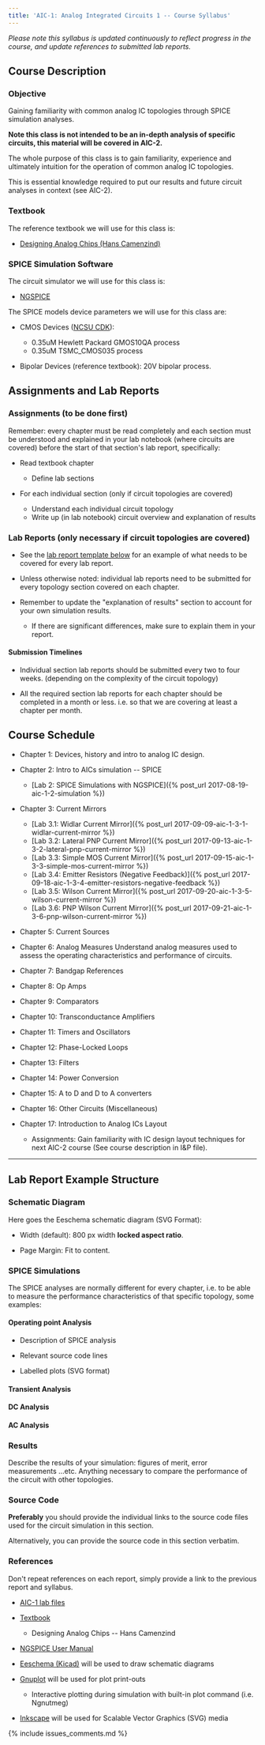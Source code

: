 ```yaml
---
title: 'AIC-1: Analog Integrated Circuits 1 -- Course Syllabus' 
---
```

_Please note this syllabus is updated continuously to reflect progress in the
course, and update references to submitted lab reports._

Course Description 
------------------

### Objective 

Gaining familiarity with common analog IC topologies through SPICE simulation analyses.

**Note this class is not intended to be an in-depth analysis of specific circuits, 
this material will be covered in AIC-2.** 

The whole purpose of this class is to gain familiarity, experience and 
ultimately intuition for the operation of common analog IC topologies. 

This is essential knowledge required to put our results and future circuit 
analyses in context (see AIC-2).

### Textbook

The reference textbook we will use for this class is:

* [Designing Analog Chips (Hans Camenzind)](http://designinganalogchips.com)

### SPICE Simulation Software 

The circuit simulator we will use for this class is:

* [NGSPICE](http://ngspice.sourceforge.net/presentation.html)

The SPICE models device parameters we will use for this class are:

* CMOS Devices ([NCSU CDK](https://www.eda.ncsu.edu/wiki/NCSU_CDK)): 
    + 0.35uM Hewlett Packard GMOS10QA process
    + 0.35uM TSMC\_CMOS035 process 

* Bipolar Devices (reference textbook): 20V bipolar process.

Assignments and Lab Reports 
---------------------------

### Assignments (to be done first)

Remember: every chapter must be read completely and each section must be 
    understood and explained in your lab notebook (where circuits are covered)
    before the start of that section's lab report, specifically:

* Read textbook chapter
    + Define lab sections

* For each individual section (only if circuit topologies are covered)
    + Understand each individual circuit topology 
    + Write up (in lab notebook) circuit overview and explanation of 
        results

### Lab Reports (only necessary if circuit topologies are covered)

* See the [lab report template below](#lab-report-example-structure) for an 
    example of what needs to be covered for every lab report.

* Unless otherwise noted: individual lab reports need to be submitted for
    every topology section covered on each chapter.

* Remember to update the "explanation of results" section to account for your 
    own simulation results.
    + If there are significant differences, make sure to explain them in your
        report.

#### Submission Timelines

* Individual section lab reports should be submitted every two to four weeks.
    (depending on the complexity of the circuit topology)

* All the required section lab reports for each chapter should be completed in 
    a month or less. i.e. so that we are covering at least a chapter per month.

Course Schedule
---------------

* Chapter 1: Devices, history and intro to analog IC design.

* Chapter 2: Intro to AICs simulation -- SPICE
    + [Lab 2: SPICE Simulations with NGSPICE]({% post_url 2017-08-19-aic-1-2-simulation %})

* Chapter 3: Current Mirrors
    + [Lab 3.1: Widlar Current Mirror]({% post_url 2017-09-09-aic-1-3-1-widlar-current-mirror %})
    + [Lab 3.2: Lateral PNP Current Mirror]({% post_url 2017-09-13-aic-1-3-2-lateral-pnp-current-mirror %})
    + [Lab 3.3: Simple MOS Current Mirror]({% post_url 2017-09-15-aic-1-3-3-simple-mos-current-mirror %})
    + [Lab 3.4: Emitter Resistors (Negative Feedback)]({% post_url 2017-09-18-aic-1-3-4-emitter-resistors-negative-feedback %})
    + [Lab 3.5: Wilson Current Mirror]({% post_url 2017-09-20-aic-1-3-5-wilson-current-mirror %})
    + [Lab 3.6: PNP Wilson Current Mirror]({% post_url 2017-09-21-aic-1-3-6-pnp-wilson-current-mirror %})

* Chapter 5: Current Sources

* Chapter 6: Analog Measures
    Understand analog measures used to assess the operating characteristics 
    and performance of circuits. 

* Chapter 7: Bandgap References

* Chapter 8: Op Amps

* Chapter 9: Comparators

* Chapter 10: Transconductance Amplifiers

* Chapter 11: Timers and Oscillators

* Chapter 12: Phase-Locked Loops

* Chapter 13: Filters

* Chapter 14: Power Conversion 

* Chapter 15: A to D and D to A converters 

* Chapter 16: Other Circuits (Miscellaneous)

* Chapter 17: Introduction to Analog ICs Layout
    + Assignments: Gain familiarity with IC design layout techniques for next 
        AIC-2 course (See course description in I&P file). 

---

Lab Report Example Structure
----------------------------

### Schematic Diagram

Here goes the Eeschema schematic diagram (SVG Format): 

* Width (default): 800 px width **locked aspect ratio**.

* Page Margin: Fit to content.

### SPICE Simulations

The SPICE analyses are normally different for every chapter, i.e. to be able to 
measure the performance characteristics of that specific topology, some
examples:

#### Operating point Analysis

* Description of SPICE analysis

* Relevant source code lines

* Labelled plots (SVG format)

#### Transient Analysis

#### DC Analysis

#### AC Analysis

### Results

Describe the results of your simulation: figures of merit, error measurements
...etc.  Anything necessary to compare the performance of the circuit with other
topologies.

### Source Code

**Preferably** you should provide the individual links to the source code files used
for the circuit simulation in this section. 

Alternatively, you can provide the source code in this section verbatim.

### References

Don't repeat references on each report, simply provide a link to the previous
report and syllabus.

* [AIC-1 lab files](https://github.com/camilotejeiro/aic_1_lab)

* [Textbook](http://designinganalogchips.com/_count/designinganalogchips.pdf) 
    + Designing Analog Chips -- Hans Camenzind

* [NGSPICE User Manual](http://ngspice.sourceforge.net/docs/ngspice26-manual.pdf) 

* [Eeschema (Kicad)](http://kicad-pcb.org/discover/eeschema) will be used to draw
    schematic diagrams 

* [Gnuplot](http://www.gnuplot.info) will be used for plot print-outs 
    + Interactive plotting during simulation with built-in plot command 
        (i.e.  Ngnutmeg)

* [Inkscape](https://inkscape.org/en) will be used for Scalable Vector Graphics 
    (SVG) media 

{% include issues_comments.md %}
